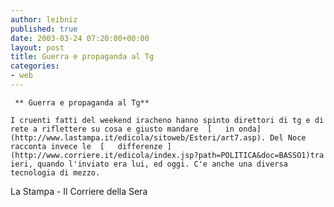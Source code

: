 ```yaml
---
author: leibniz
published: true
date: 2003-03-24 07:20:00+00:00
layout: post
title: Guerra e propaganda al Tg
categories:
- web
---
```


	 ** Guerra e propaganda al Tg**
	
	I cruenti fatti del weekend iracheno hanno spinto direttori di tg e di rete a riflettere su cosa e giusto mandare  [   in onda](http://www.lastampa.it/edicola/sitoweb/Esteri/art7.asp). Del Noce racconta invece le  [   differenze ](http://www.corriere.it/edicola/index.jsp?path=POLITICA&doc=BASSO1)tra ieri, quando l'inviato era lui, ed oggi. C'e anche una diversa tecnologia di mezzo. 
  La Stampa - Il Corriere della Sera